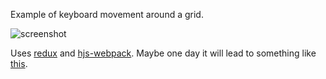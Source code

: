 Example of keyboard movement around a grid.

![screenshot](http://i.imgur.com/uGJMXxh.png)

Uses [redux](https://github.com/rackt/react-redux) and [hjs-webpack](https://github.com/henrikjoreteg/hjs-webpack). Maybe one day it will lead to something like [this](https://github.com/rackt/react-redux).
